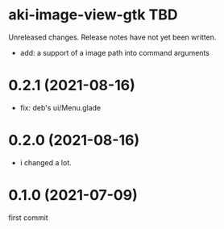 aki-image-view-gtk TBD
===
Unreleased changes. Release notes have not yet been written.

* add: a support of a image path into command arguments

0.2.1 (2021-08-16)
=====

* fix: deb's ui/Menu.glade

0.2.0 (2021-08-16)
=====

* i changed a lot.

0.1.0 (2021-07-09)
=====
first commit
